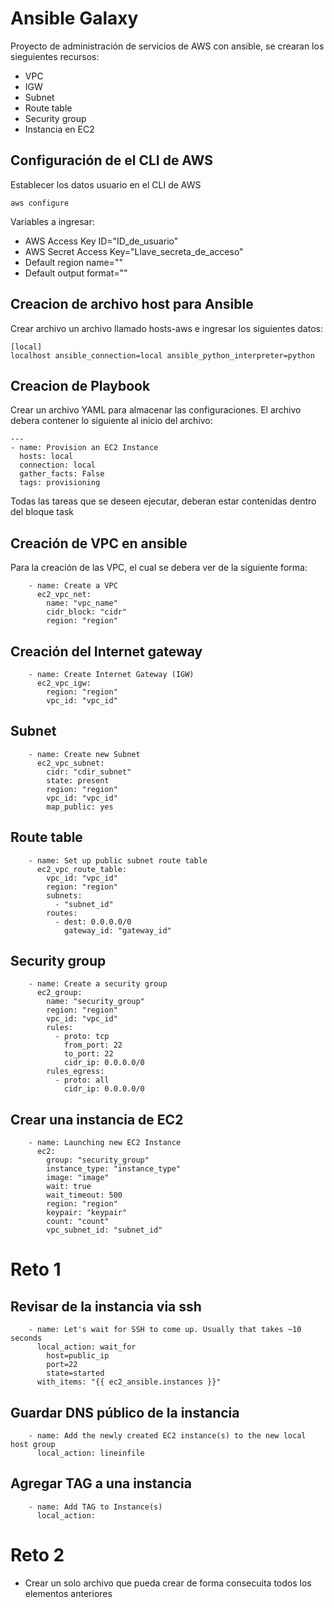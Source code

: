 # Ansible Galaxy
Proyecto de administración de servicios de AWS con ansible, se crearan los sieguientes recursos:

- VPC
- IGW
- Subnet
- Route table
- Security group
- Instancia en EC2

## Configuración de el CLI de AWS
Establecer los datos usuario en el CLI de AWS

```
aws configure
```

Variables a ingresar:

- AWS Access Key ID="ID_de_usuario"
- AWS Secret Access Key="Llave_secreta_de_acceso"
- Default region name=""
- Default output format=""

## Creacion de archivo host  para Ansible

Crear archivo un archivo llamado hosts-aws e ingresar los siguientes datos:

```
[local]
localhost ansible_connection=local ansible_python_interpreter=python
```

## Creacion de Playbook
Crear un archivo YAML para almacenar las configuraciones. El archivo debera contener lo siguiente al inicio del archivo:
```
---
- name: Provision an EC2 Instance
  hosts: local
  connection: local
  gather_facts: False
  tags: provisioning

```
Todas las tareas que se deseen ejecutar, deberan estar contenidas dentro del bloque task
## Creación de VPC  en ansible

Para la creación de las VPC, el cual se debera ver de la siguiente forma:

```
    - name: Create a VPC
      ec2_vpc_net:
        name: "vpc_name"
        cidr_block: "cidr"
        region: "region"
```

## Creación del Internet gateway
```
    - name: Create Internet Gateway (IGW)
      ec2_vpc_igw:
        region: "region"
        vpc_id: "vpc_id"
```

## Subnet
```
    - name: Create new Subnet
      ec2_vpc_subnet:
        cidr: "cdir_subnet"
        state: present
        region: "region"
        vpc_id: "vpc_id"
        map_public: yes
```

## Route table
```
    - name: Set up public subnet route table
      ec2_vpc_route_table:
        vpc_id: "vpc_id"
        region: "region"
        subnets:
          - "subnet_id"
        routes:
          - dest: 0.0.0.0/0
            gateway_id: "gateway_id"
```

## Security group
```
    - name: Create a security group
      ec2_group:
        name: "security_group"
        region: "region"
        vpc_id: "vpc_id"
        rules:
          - proto: tcp
            from_port: 22
            to_port: 22
            cidr_ip: 0.0.0.0/0
        rules_egress:
          - proto: all
            cidr_ip: 0.0.0.0/0
```

## Crear una instancia de EC2
```
    - name: Launching new EC2 Instance
      ec2:
        group: "security_group"
        instance_type: "instance_type"
        image: "image"
        wait: true
        wait_timeout: 500
        region: "region"
        keypair: "keypair"
        count: "count"
        vpc_subnet_id: "subnet_id"
```
# Reto 1

## Revisar de la instancia via ssh
```
    - name: Let's wait for SSH to come up. Usually that takes ~10 seconds
      local_action: wait_for
        host=public_ip
        port=22
        state=started
      with_items: "{{ ec2_ansible.instances }}"
```

## Guardar DNS público de la instancia 

```
    - name: Add the newly created EC2 instance(s) to the new local host group
      local_action: lineinfile
```

## Agregar TAG a una instancia
```
    - name: Add TAG to Instance(s)
      local_action:
  ```
  
# Reto 2

- Crear un solo archivo que pueda crear de forma consecuita todos los elementos anteriores
